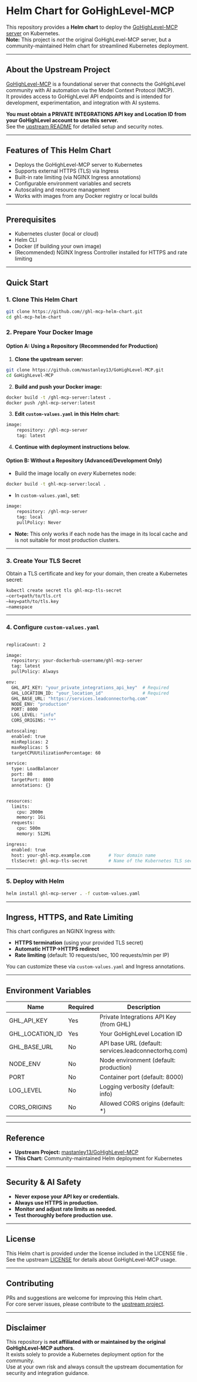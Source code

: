 # Helm Chart for GoHighLevel-MCP

This repository provides a **Helm chart** to deploy the [GoHighLevel-MCP server](https://github.com/mastanley13/GoHighLevel-MCP) on Kubernetes.  
**Note:** This project is _not_ the original GoHighLevel-MCP server, but a community-maintained Helm chart for streamlined Kubernetes deployment.

---

## About the Upstream Project

[GoHighLevel-MCP](https://github.com/mastanley13/GoHighLevel-MCP) is a foundational server that connects the GoHighLevel community with AI automation via the Model Context Protocol (MCP).  
It provides access to GoHighLevel API endpoints and is intended for development, experimentation, and integration with AI systems.

**You must obtain a PRIVATE INTEGRATIONS API key and Location ID from your GoHighLevel account to use this server.**  
See the [upstream README](https://github.com/mastanley13/GoHighLevel-MCP) for detailed setup and security notes.

---

## Features of This Helm Chart

- Deploys the GoHighLevel-MCP server to Kubernetes
- Supports external HTTPS (TLS) via Ingress
- Built-in rate limiting (via NGINX Ingress annotations)
- Configurable environment variables and secrets
- Autoscaling and resource management
- Works with images from any Docker registry or local builds

---

## Prerequisites

- Kubernetes cluster (local or cloud)
- Helm CLI
- Docker (if building your own image)
- (Recommended) NGINX Ingress Controller installed for HTTPS and rate limiting

---

## Quick Start

### 1. Clone This Helm Chart

```bash
git clone https://github.com//ghl-mcp-helm-chart.git
cd ghl-mcp-helm-chart
```

### 2. Prepare Your Docker Image

#### **Option A: Using a Repository (Recommended for Production)**

1. **Clone the upstream server:**
```bash
git clone https://github.com/mastanley13/GoHighLevel-MCP.git
cd GoHighLevel-MCP
```

2. **Build and push your Docker image:**
```bash
docker build -t /ghl-mcp-server:latest .
docker push /ghl-mcp-server:latest
```

3. **Edit `custom-values.yaml` in this Helm chart:**
```bash
image:
    repository: /ghl-mcp-server
    tag: latest
```

4. **Continue with deployment instructions below.**

#### **Option B: Without a Repository (Advanced/Development Only)**

- Build the image locally on _every_ Kubernetes node:
```bash
docker build -t ghl-mcp-server:local .
```

- In `custom-values.yaml`, set:
```bash
image:
    repository: /ghl-mcp-server
    tag: local
    pullPolicy: Never
```
- **Note:** This only works if each node has the image in its local cache and is not suitable for most production clusters.

---

### 3. Create Your TLS Secret

Obtain a TLS certificate and key for your domain, then create a Kubernetes secret:
```bash
kubectl create secret tls ghl-mcp-tls-secret 
–cert=path/to/tls.crt 
–key=path/to/tls.key 
–namespace 
```


---

### 4. Configure `custom-values.yaml`

```bash

replicaCount: 2

image:
  repository: your-dockerhub-username/ghl-mcp-server
  tag: latest
  pullPolicy: Always

env:
  GHL_API_KEY: "your_private_integrations_api_key"  # Required
  GHL_LOCATION_ID: "your_location_id"               # Required
  GHL_BASE_URL: "https://services.leadconnectorhq.com"
  NODE_ENV: "production"
  PORT: 8000
  LOG_LEVEL: "info"
  CORS_ORIGINS: "*"

autoscaling:
  enabled: true
  minReplicas: 2
  maxReplicas: 5
  targetCPUUtilizationPercentage: 60

service:
  type: LoadBalancer
  port: 80
  targetPort: 8000
  annotations: {}


resources:
  limits:
    cpu: 2000m
    memory: 1Gi
  requests:
    cpu: 500m
    memory: 512Mi

ingress:
  enabled: true
  host: your-ghl-mcp.example.com       # Your domain name
  tlsSecret: ghl-mcp-tls-secret        # Name of the Kubernetes TLS secret containing your cert and key

```


---

### 5. Deploy with Helm

```bash
helm install ghl-mcp-server . -f custom-values.yaml
```


---

## Ingress, HTTPS, and Rate Limiting

This chart configures an NGINX Ingress with:

- **HTTPS termination** (using your provided TLS secret)
- **Automatic HTTP→HTTPS redirect**
- **Rate limiting** (default: 10 requests/sec, 100 requests/min per IP)

You can customize these via `custom-values.yaml` and Ingress annotations.

---

## Environment Variables

| Name              | Required | Description                                    |
|-------------------|----------|------------------------------------------------|
| GHL_API_KEY       | Yes      | Private Integrations API Key (from GHL)        |
| GHL_LOCATION_ID   | Yes      | Your GoHighLevel Location ID                   |
| GHL_BASE_URL      | No       | API base URL (default: services.leadconnectorhq.com) |
| NODE_ENV          | No       | Node environment (default: production)         |
| PORT              | No       | Container port (default: 8000)                 |
| LOG_LEVEL         | No       | Logging verbosity (default: info)              |
| CORS_ORIGINS      | No       | Allowed CORS origins (default: *)              |

---

## Reference

- **Upstream Project:** [mastanley13/GoHighLevel-MCP](https://github.com/mastanley13/GoHighLevel-MCP)
- **This Chart:** Community-maintained Helm deployment for Kubernetes

---

## Security & AI Safety

- **Never expose your API key or credentials.**
- **Always use HTTPS in production.**
- **Monitor and adjust rate limits as needed.**
- **Test thoroughly before production use.**

---

## License

This Helm chart is provided under the license included in the LICENSE file .  
See the upstream [LICENSE](https://github.com/mastanley13/GoHighLevel-MCP/blob/main/LICENSE) for details about GoHighLevel-MCP usage.

---

## Contributing

PRs and suggestions are welcome for improving this Helm chart.  
For core server issues, please contribute to the [upstream project](https://github.com/mastanley13/GoHighLevel-MCP).

---

## Disclaimer

This repository is **not affiliated with or maintained by the original GoHighLevel-MCP authors**.  
It exists solely to provide a Kubernetes deployment option for the community.  
Use at your own risk and always consult the upstream documentation for security and integration guidance.

